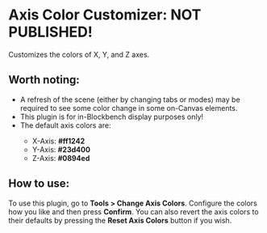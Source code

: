 # Axis Color Customizer: NOT PUBLISHED!
Customizes the colors of X, Y, and Z axes.
## Worth noting:
- A refresh of the scene (either by changing tabs or modes) may be required to see some color change in some on-Canvas elements.
- This plugin is for in-Blockbench display purposes only!
- The default axis colors are:</p>
  <ul>
      <li>X-Axis: <b>#ff1242</b></li>
      <li>Y-Axis: <b>#23d400</b></li>
      <li>Z-Axis: <b>#0894ed</b></li>
  </ul>
## How to use:
To use this plugin, go to <b>Tools > Change Axis Colors</b>. Configure the colors how you like and then press <strong>Confirm</strong>. You can also revert the axis colors to their defaults by pressing the <strong>Reset Axis Colors</strong> button if you wish.
